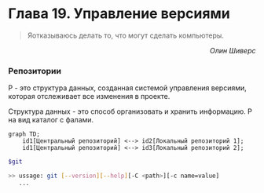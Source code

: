 # Глава 19. Управление версиями

> Яотказываюсь делать то, что могут сделать компьютеры.

<p style="text-align: right;"><i>Олин Шиверс</i></p>

### Репозитории
Р - это структура данных, созданная системой управления версиями, которая отслеживает все изменения в проекте.

Структура данных - это способ организовать и хранить информацию. Р на вид каталог с фалами.

```mermaid
graph TD;
    id1[Центральный репозиторий] <--> id2[Локальный репозиторий 1];
    id1[Центральный репозиторий] <--> id3[Локальный репозиторий 2];
```

```bash
$git

>> ussage: git [--version][--help][-C <path>][-c name=value]
   ...
```


